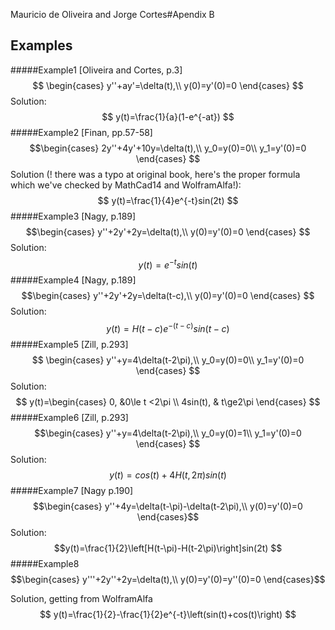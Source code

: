 Mauricio de Oliveira and Jorge Cortes#Apendix B
## Examples
#####Example1 [Oliveira and Cortes, p.3]
$$
\begin{cases}
y''+ay'=\delta(t),\\
y(0)=y'(0)=0
\end{cases}
$$
Solution:
$$
y(t)=\frac{1}{a}(1-e^{-at})
$$
#####Example2 [Finan, pp.57-58]
$$\begin{cases}
2y''+4y'+10y=\delta(t),\\
y_0=y(0)=0\\
y_1=y'(0)=0
\end{cases}
$$
Solution (! there was a typo at original book, here's the proper formula which we've checked by MathCad14 and WolframAlfa!):
$$
y(t)=\frac{1}{4}e^{-t}sin(2t)
$$
#####Example3 [Nagy, p.189]
$$\begin{cases}
y''+2y'+2y=\delta(t),\\
y(0)=y'(0)=0
\end{cases}
$$
Solution:
$$
y(t)=e^{-t}sin(t)
$$
#####Example4 [Nagy, p.189]
$$\begin{cases}
y''+2y'+2y=\delta(t-c),\\
y(0)=y'(0)=0
\end{cases}
$$
Solution:
$$
y(t)=H(t-c)e^{-(t-c)}sin(t-c)
$$
#####Example5 [Zill, p.293]
$$
\begin{cases}
y''+y=4\delta(t-2\pi),\\
y_0=y(0)=0\\
y_1=y'(0)=0
\end{cases}
$$
Solution:
$$
y(t)=\begin{cases}
0, &0\le t <2\pi \\
4sin(t), & t\ge2\pi
\end{cases}
$$
#####Example6 [Zill, p.293]
$$\begin{cases}
y''+y=4\delta(t-2\pi),\\
y_0=y(0)=1\\
y_1=y'(0)=0
\end{cases}
$$
Solution:
$$
y(t)=cos(t)+4H(t,2\pi)sin(t)
$$
#####Example7 [Nagy p.190]
$$\begin{cases}
y''+4y=\delta(t-\pi)-\delta(t-2\pi),\\
y(0)=y'(0)=0
\end{cases}$$
Solution:
$$y(t)=\frac{1}{2}\left[H(t-\pi)-H(t-2\pi)\right]sin(2t)
$$
#####Example8
$$\begin{cases}
y'''+2y''+2y=\delta(t),\\
y(0)=y'(0)=y''(0)=0
\end{cases}$$

Solution, getting from WolframAlfa
$$
y(t)=\frac{1}{2}-\frac{1}{2}e^{-t}\left(sin(t)+cos(t)\right)
$$
